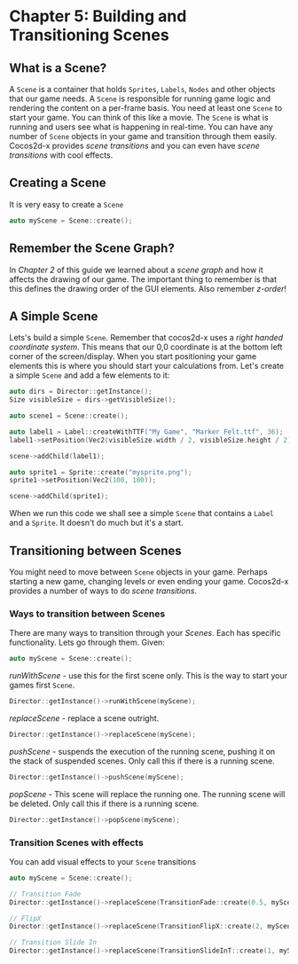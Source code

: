 # Chapter 5: Building and Transitioning Scenes

## What is a Scene?
A `Scene` is a container that holds `Sprites`, `Labels`, `Nodes` and other
objects that our game needs. A `Scene` is responsible for running game logic and
rendering the content on a per-frame basis. You need at least one `Scene` to start
your game. You can think of this like a movie. The `Scene` is what is running and
users see what is happening in real-time. You can have any number of `Scene` objects
in your game and transition through them easily. Cocos2d-x provides _scene transitions_
and you can even have _scene transitions_ with cool effects.

## Creating a Scene
It is very easy to create a `Scene`
```cpp
auto myScene = Scene::create();
```
## Remember the Scene Graph?
In _Chapter 2_  of this guide we learned about a _scene graph_ and how it affects
the drawing of our game. The important thing to remember is that this defines
the drawing order of the GUI elements. Also remember _z-order_!

## A Simple Scene
Lets's build a simple `Scene`. Remember that cocos2d-x uses a _right handed
coordinate system_. This means that our 0,0 coordinate is at the bottom left
corner of the screen/display. When you start positioning your game elements this
is where you should start your calculations from. Let's create a simple `Scene`
and add a few elements to it:
```cpp
auto dirs = Director::getInstance();
Size visibleSize = dirs->getVisibleSize();

auto scene1 = Scene::create();

auto label1 = Label::createWithTTF("My Game", "Marker Felt.ttf", 36);
label1->setPosition(Vec2(visibleSize.width / 2, visibleSize.height / 2));

scene->addChild(label1);

auto sprite1 = Sprite::create("mysprite.png");
sprite1->setPosition(Vec2(100, 100));

scene->addChild(sprite1);
```
When we run this code we shall see a simple `Scene` that contains a `Label` and
a `Sprite`. It doesn't do much but it's a start.

## Transitioning between Scenes
You might need to move between `Scene` objects in your game. Perhaps starting a
new game, changing levels or even ending your game. Cocos2d-x provides a number
of ways to do _scene transitions_.

### Ways to transition between Scenes
There are many ways to transition through your _Scenes_. Each has specific
functionality. Lets go through them. Given:
```cpp
auto myScene = Scene::create();
```
_runWithScene_ - use this for the first scene only. This is the way to start your
games first `Scene`.
```cpp
Director::getInstance()->runWithScene(myScene);
```
_replaceScene_ - replace a scene outright.
```cpp
Director::getInstance()->replaceScene(myScene);
```
_pushScene_ - suspends the execution of the running scene, pushing it on the stack
of suspended scenes. Only call this if there is a running scene.
```cpp
Director::getInstance()->pushScene(myScene);
```
_popScene_ - This scene will replace the running one. The running scene will be
deleted. Only call this if there is a running scene.
```cpp
Director::getInstance()->popScene(myScene);
```

### Transition Scenes with effects
You can add visual effects to your `Scene` transitions
```cpp
auto myScene = Scene::create();

// Transition Fade
Director::getInstance()->replaceScene(TransitionFade::create(0.5, myScene, Color3B(0,255,255)));

// FlipX
Director::getInstance()->replaceScene(TransitionFlipX::create(2, myScene));

// Transition Slide In
Director::getInstance()->replaceScene(TransitionSlideInT::create(1, myScene) );
```

<!---### Converting between coordinate systems

#### convertToNodeSpace

`convertToNodeSpace` will be used in, for example, tile-based games, where you
have a big map. `convertToNodeSpace` will convert your openGL touch coordinates
to the coordinates of the .tmx map or anything similar. Example:

The following picture shows that we have _node1_ with anchor point (0,0) and _node2_
with anchor point (1,1).

We invoke

```cpp
Vec2 point = node1->convertToNodeSpace(node2->getPosition());
```

 convert node2’s SCREEN coordinates to node1’s local.As the result, node2 with the position of (-25，-60).

![](5-web/5_10.jpg)

#### convertToWorldSpace

`convertToWorldSpace` converts on-node coordinates to SCREEN coordinates. `convertToWorldSpace` will always return SCREEN position of our sprite, might be very useful if you want to capture taps on your sprite but need to move/scale your layer.
Generally, the parent node call this method with the child node position, return the world’s postion of child’s as a result. It seems make no sense calling this method if the caller isn’t the parent.

Example:

```cpp
Point point = node1->convertToWorldSpace(node2->getPosition());
```

The above code will convert the node2‘s coordinates to the coordinates on the
screen. For example if the anchor position of node1 is which will be the bottom
left corner of the node1, but not necessarily on the screen. This will convert
the position of the node2 which is to the screen coordinate of the point relative
to node1 ). The result shows in the following picture:

![](5-web/5_11.jpg)

#### convertToWorldSpaceAR

`convertToWorldSpaceAR` will return the position relative to anchor point: so if
our scene - root layer has anchor point of Vec2(0.5f, 0.5f) - default,
`convertToWorldSpaceAR` should return position relative to screen center.

`convertToNodeSpaceAR` - the same logic as for `convertToWorldSpaceAR`

### Sample code：

```cpp

Sprite *sprite1 = Sprite::create("CloseNormal.png");

sprite1->setPosition(Vec2(20,40));

sprite1->setAnchorPoint(Vec2(0,0));

this->addChild(sprite1);

Sprite *sprite2 = Sprite::create("CloseNormal.png");

sprite2->setPosition(Vec2(-5,-20));

sprite2->setAnchorPoint(Vec2(1,1));

this->addChild(sprite2);

Vec2 point1 = sprite1->convertToNodeSpace(sprite2->getPosition());

Vec2 point2 = sprite1->convertToWorldSpace(sprite2->getPosition());

Vec2 point3 = sprite1->convertToNodeSpaceAR(sprite2->getPosition());

Vec2 point4 = sprite1->convertToWorldSpaceAR(sprite2->getPosition());

LOG("position = (%f,%f)",point1.x,point1.y);

LOG("position = (%f,%f)",point2.x,point2.y);

LOG("position = (%f,%f)",point3.x,point3.y);

LOG("position = (%f,%f)",point4.x,point4.y);

```

Result：

```

    position = (-25.000000,-60.000000)

    position = (15.000000,20.000000)

    position = (-25.000000,-60.000000)

    position = (15.000000,20.000000)

```
--->

